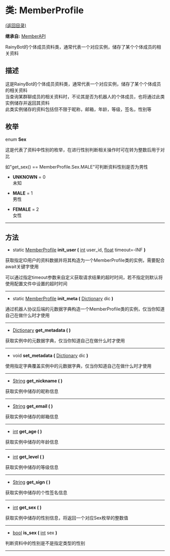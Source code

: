 # 类: MemberProfile  
[(返回目录)](README.md)  
  
**继承自:** [MemberAPI](MemberAPI.md)  
  
RainyBot的个体成员资料类，通常代表一个对应实例，储存了某个个体成员的相关资料  
  
## 描述  
  
这是RainyBot的个体成员资料类，通常代表一个对应实例，储存了某个个体成员的相关资料   
当查询某群聊成员的相关资料时，不论其是否为机器人的个体成员，也将通过此类实例储存并返回其资料   
此类实例储存的资料包括但不限于昵称，邮箱，年龄，等级，签名，性别等  
  
## 枚举  
  
enum **Sex**  
  
这是代表了资料中性别的枚举，在进行性别判断相关操作时可在转为整数后用于对比   
  
如"get_sex() == MemberProfile.Sex.MALE"可判断资料性别是否为男性  
  
- **UNKNOWN** = 0  
未知  
  
- **MALE** = 1  
男性  
  
- **FEMALE** = 2  
女性  
  
---  
  
## 方法 
  
- static [MemberProfile](MemberProfile.md) **init_user (** [int](https://docs.godotengine.org/en/latest/classes/class_int.html) user_id, [float](https://docs.godotengine.org/en/latest/classes/class_float.html) timeout=-INF **)**  
  
获取指定ID用户的资料数据并将其构造为一个MemberProfile类的实例，需要配合await关键字使用   
  
可以通过指定timeout参数来自定义获取请求结果的超时时间，若不指定则默认将使用配置文件中设置的超时时间  
  
---  
  
- static [MemberProfile](MemberProfile.md) **init_meta (** [Dictionary](https://docs.godotengine.org/en/latest/classes/class_dictionary.html) dic **)**  
  
通过机器人协议后端的元数据字典构造一个MemberProfile类的实例，仅当你知道自己在做什么时才使用  
  
---  
  
- [Dictionary](https://docs.godotengine.org/en/latest/classes/class_dictionary.html) **get_metadata ( )**  
  
获取实例中的元数据字典，仅当你知道自己在做什么时才使用  
  
---  
  
- void **set_metadata (** [Dictionary](https://docs.godotengine.org/en/latest/classes/class_dictionary.html) dic **)**  
  
使用指定字典覆盖实例中的元数据字典，仅当你知道自己在做什么时才使用  
  
---  
  
- [String](https://docs.godotengine.org/en/latest/classes/class_string.html) **get_nickname ( )**  
  
获取实例中储存的昵称信息  
  
---  
  
- [String](https://docs.godotengine.org/en/latest/classes/class_string.html) **get_email ( )**  
  
获取实例中储存的邮箱信息  
  
---  
  
- [int](https://docs.godotengine.org/en/latest/classes/class_int.html) **get_age ( )**  
  
获取实例中储存的年龄信息  
  
---  
  
- [int](https://docs.godotengine.org/en/latest/classes/class_int.html) **get_level ( )**  
  
获取实例中储存的等级信息  
  
---  
  
- [String](https://docs.godotengine.org/en/latest/classes/class_string.html) **get_sign ( )**  
  
获取实例中储存的个性签名信息  
  
---  
  
- [int](https://docs.godotengine.org/en/latest/classes/class_int.html) **get_sex ( )**  
  
获取实例中储存的性别信息，将返回一个对应Sex枚举的整数值  
  
---  
  
- [bool](https://docs.godotengine.org/en/latest/classes/class_bool.html) **is_sex (** [int](https://docs.godotengine.org/en/latest/classes/class_int.html) sex **)**  
  
判断资料中的性别是不是指定类型的性别  
  
---  
  

